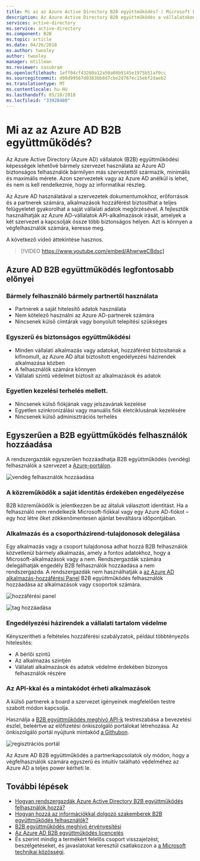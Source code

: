 ```yaml
---
title: Mi az az Azure Active Directory B2B együttműködés? | Microsoft Docs
description: Az Azure Active Directory B2B együttműködés a vállalatokon átívelő kapcsolatok üzleti partnerek szelektíven érhessék el a vállalati alkalmazásokhoz való engedélyezésével támogatja.
services: active-directory
ms.service: active-directory
ms.component: B2B
ms.topic: article
ms.date: 04/26/2018
ms.author: twooley
author: twooley
manager: mtillman
ms.reviewer: sasubram
ms.openlocfilehash: 1eff04cf43260a12a50a08b9145e1975b51af0cc
ms.sourcegitcommit: d98d99567d0383bb8d7cbe2d767ec15ebf2daeb2
ms.translationtype: MT
ms.contentlocale: hu-HU
ms.lasthandoff: 05/10/2018
ms.locfileid: "33928480"
---
```

# <a name="what-is-azure-ad-b2b-collaboration"></a>Mi az az Azure AD B2B együttműködés?

Az Azure Active Directory (Azure AD) vállalatok (B2B) együttműködési képességek lehetővé bármely szervezet használata az Azure AD biztonságos felhasználók bármilyen más szervezettől származik, minimális és maximális mérete. Azon szervezetek vagy az Azure AD anélkül is lehet, és nem is kell rendelkeznie, hogy az informatikai részleg.

Az Azure AD használatával a szervezetek dokumentumokhoz, erőforrások és a partnerek számára, alkalmazások hozzáférést biztosíthat a teljes felügyeletet gyakorolhat a saját vállalati adatok megőrzésével. A fejlesztők használhatják az Azure AD-vállalatok API-alkalmazások írását, amelyek a két szervezet a kapcsolják össze több biztonságos helyen. Azt is könnyen a végfelhasználók számára, keresse meg.

A következő videó áttekintése hasznos.
>[!VIDEO https://www.youtube.com/embed/AhwrweCBdsc]

## <a name="key-benefits-of-azure-ad-b2b-collaboration"></a>Azure AD B2B együttműködés legfontosabb előnyei

### <a name="work-with-any-user-from-any-partner"></a>Bármely felhasználó bármely partnertől használata

- Partnerek a saját hitelesítő adatok használata
- Nem kötelező használni az Azure AD-partnerek számára
- Nincsenek külső címtárak vagy bonyolult telepítési szükséges

### <a name="simple-and-secure-collaboration"></a>Egyszerű és biztonságos együttműködési

- Minden vállalati alkalmazás vagy adatokat, hozzáférést biztosítanak a kifinomult, az Azure AD által biztosított engedélyezési házirendek alkalmazása közben
- A felhasználók számára könnyen
- Vállalati szintű védelmet biztosít az alkalmazások és adatok

### <a name="no-management-overhead"></a>Egyetlen kezelési terhelés mellett.

- Nincsenek külső fiókjának vagy jelszavának kezelése
- Egyetlen szinkronizálási vagy manuális fiók életciklusának kezelésére
- Nincsenek külső adminisztrációs terhelés

## <a name="easily-add-b2b-collaboration-users"></a>Egyszerűen a B2B együttműködés felhasználók hozzáadása

A rendszergazdák egyszerűen hozzáadhatja B2B együttműködés (vendég) felhasználók a szervezet a [Azure-portálon](https://portal.azure.com).

![vendég felhasználók hozzáadása](media/active-directory-b2b-what-is-azure-ad-b2b/adding-b2b-users-admin.png)

### <a name="enable-your-collaborators-to-bring-their-own-identity"></a>A közreműködők a saját identitás érdekében engedélyezése

B2B közreműködők is jelentkezzen be az általuk választott identitást. Ha a felhasználó nem rendelkezik Microsoft-fiókkal vagy egy Azure AD-fiókot – egy hoz létre őket zökkenőmentesen ajánlat beváltásra időpontjában.

### <a name="delegate-to-application-and-group-owners"></a>Alkalmazás és a csoportházirend-tulajdonosok delegálása

Egy alkalmazás vagy a csoport tulajdonosa adhat hozzá B2B felhasználók közvetlenül bármely alkalmazás, amely a fontos adatokhoz, hogy a Microsoft-alkalmazások vagy a nem. Rendszergazdák számára delegálhatják engedély B2B felhasználók hozzáadása a nem rendszergazda. A rendszergazdák nem használhatják a [az Azure AD alkalmazás-hozzáférési Panel](https://myapps.microsoft.com) B2B együttműködés felhasználók hozzáadása az alkalmazások vagy csoportok számára.

![hozzáférési panel](media/active-directory-b2b-what-is-azure-ad-b2b/access-panel.png)

![tag hozzáadása](media/active-directory-b2b-what-is-azure-ad-b2b/add-member.png)

### <a name="authorization-policies-protect-your-corporate-content"></a>Engedélyezési házirendek a vállalati tartalom védelme

Kényszerítheti a feltételes hozzáférési szabályzatok, például többtényezős hitelesítés:
- A bérlői szintű
- Az alkalmazás szintjén
- Vállalati alkalmazások és adatok védelme érdekében bizonyos felhasználók részére

### <a name="use-apis-and-sample-code-to-easily-build-applications-to-onboard"></a>Az API-kkal és a mintakódot érheti alkalmazások

A külső partnerek a board a szervezet igényeinek megfelelően testre szabott módon kapcsolja.

Használja a [B2B együttműködés meghívó API-k](https://developer.microsoft.com/graph/docs/api-reference/v1.0/resources/invitation) testreszabása a bevezetési észlel, beleértve az előfizetési önkiszolgáló portálokat létrehozása. Az önkiszolgáló portál nyújtunk mintakód [a Githubon](https://github.com/Azure/active-directory-dotnet-graphapi-b2bportal-web).

![regisztrációs portál](media/active-directory-b2b-what-is-azure-ad-b2b/sign-up-portal.png)

Az Azure AD B2B együttműködés a partnerkapcsolatok oly módon, hogy a végfelhasználók számára egyszerű és intuitív található védelméhez az Azure AD a teljes power kérheti le.

## <a name="next-steps"></a>További lépések

- [Hogyan rendszergazdák Azure Active Directory B2B együttműködés felhasználók hozzá?](active-directory-b2b-admin-add-users.md)
- [Hogyan hozzá az információkkal dolgozó szakemberek B2B együttműködés felhasználók?](active-directory-b2b-iw-add-users.md)
- [B2B együttműködés meghívó érvényesítési](active-directory-b2b-redemption-experience.md)
- [Az Azure AD B2B együttműködés licencelés](active-directory-b2b-licensing.md)
- És szerint mindig a termékért felelős csoport visszajelzést, beszélgetéseket, és javaslatokat keresztül csatlakozzon a [a Microsoft technikai közösségi](https://techcommunity.microsoft.com/t5/Azure-Active-Directory-B2B/bd-p/AzureAD_B2b).